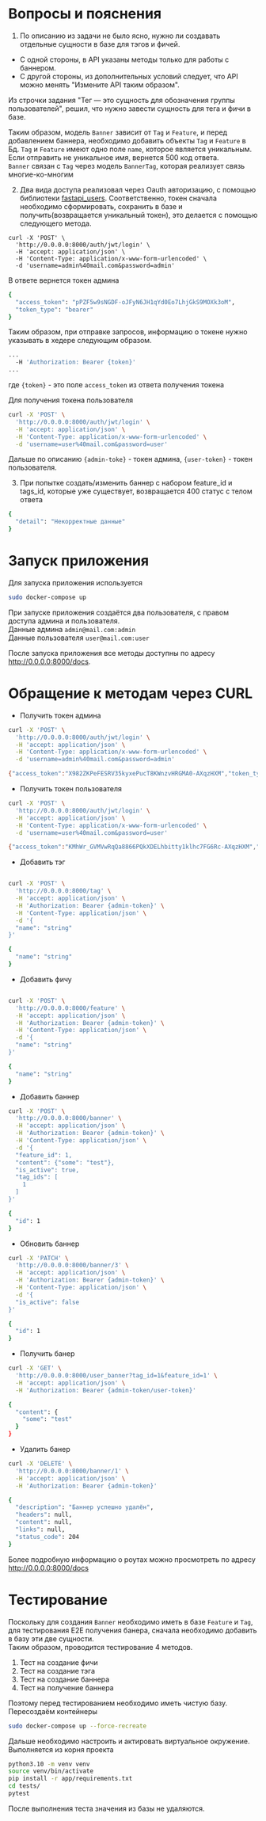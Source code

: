 # Вопросы и пояснения
1. По описанию из задачи не было ясно, нужно ли создавать отдельные сущности в базе для тэгов и фичей.
- С одной стороны, в API указаны методы только для работы с баннером.
- С другой стороны, из дополнительных условий следует, что API можно менять "Измените API таким образом".

  
Из строчки задания "Тег — это сущность для обозначения группы пользователей", решил, что нужно завести сущность для тега и фичи в базе.

Таким образом, модель `Banner` зависит от `Tag` и `Feature`, и перед добавлением баннера, необходимо добавить объекты `Tag` и `Feature` в Бд.
`Tag` и `Feature` имеют одно поле `name`, которое является уникальным.
Если отправить не уникальное имя, вернется 500 код ответа.  
`Banner` связан с `Tag` через модель `BannerTag`, которая реализует связь многие-ко-многим


2. Два вида доступа реализовал через Oauth авторизацию, с помощью библиотеки [fastapi_users](https://fastapi-users.github.io/fastapi-users/10.1/).
Соответственно, токен сначала необходимо сформировать, сохранить в базе и получить(возвращается уникальный токен), это делается с помощью следующего метода.

```
curl -X 'POST' \
  'http://0.0.0.0:8000/auth/jwt/login' \
  -H 'accept: application/json' \
  -H 'Content-Type: application/x-www-form-urlencoded' \
  -d 'username=admin%40mail.com&password=admin'
```
В ответе вернется токен админа
```bash
{
  "access_token": "pPZF5w9sNGDF-oJFyN6JH1qYd0Eo7LhjGkS9MOXk3oM",
  "token_type": "bearer"
}
```

Таким образом, при отправке запросов, информацию о токене нужно указывать в хедере следующим образом.

```bash
...
  -H 'Authorization: Bearer {token}'
...
```
где `{token}` - это поле `access_token` из ответа получения токена

Для получения токена пользователя
```bash
curl -X 'POST' \
  'http://0.0.0.0:8000/auth/jwt/login' \
  -H 'accept: application/json' \
  -H 'Content-Type: application/x-www-form-urlencoded' \
  -d 'username=user%40mail.com&password=user'
```

Дальше по описанию `{admin-toke}` - токен админа, `{user-token}` - токен пользователя.

3. При попытке создать/изменить баннер с набором feature_id и tags_id, которые уже существует, возвращается 400 статус с телом ответа
```bash
{
  "detail": "Некорректные данные"
}
```
# Запуск приложения

Для запуска приложения используется

```bash
sudo docker-compose up
```

При запуске приложения создаётся два пользователя, с правом доступа админа и пользователя.  
Данные админа `admin@mail.com:admin`  
Данные пользователя `user@mail.com:user`  

После запуска приложения все методы доступны по адресу http://0.0.0.0:8000/docs.  

# Обращение к методам через CURL
- Получить токен админа

```bash
curl -X 'POST' \
  'http://0.0.0.0:8000/auth/jwt/login' \
  -H 'accept: application/json' \
  -H 'Content-Type: application/x-www-form-urlencoded' \
  -d 'username=admin%40mail.com&password=admin'

{"access_token":"X982ZKPeFESRV35kyxePucT8KWnzvHRGMA0-AXqzHXM","token_type":"bearer"}
```

- Получить токен пользователя

```bash
curl -X 'POST' \
  'http://0.0.0.0:8000/auth/jwt/login' \
  -H 'accept: application/json' \
  -H 'Content-Type: application/x-www-form-urlencoded' \
  -d 'username=user%40mail.com&password=user'

{"access_token":"KMhWr_GVMVwRqQa8866PQkXDELhbitty1klhc7FG6Rc-AXqzHXM","token_type":"bearer"}
```

- Добавить тэг

```bash

curl -X 'POST' \
  'http://0.0.0.0:8000/tag' \
  -H 'accept: application/json' \
  -H 'Authorization: Bearer {admin-token}' \
  -H 'Content-Type: application/json' \
  -d '{
  "name": "string"
}'

{
  "name": "string"
}
```

- Добавить фичу

```bash

curl -X 'POST' \
  'http://0.0.0.0:8000/feature' \
  -H 'accept: application/json' \
  -H 'Authorization: Bearer {admin-token}' \
  -H 'Content-Type: application/json' \
  -d '{
  "name": "string"
}'

{
  "name": "string"
}
```

- Добавить баннер

```bash
curl -X 'POST' \
  'http://0.0.0.0:8000/banner' \
  -H 'accept: application/json' \
  -H 'Authorization: Bearer {admin-token}' \
  -H 'Content-Type: application/json' \
  -d '{
  "feature_id": 1,
  "content": {"some": "test"},
  "is_active": true,
  "tag_ids": [
    1
  ]
}'

{
  "id": 1
}
```

- Обновить баннер

```bash
curl -X 'PATCH' \
  'http://0.0.0.0:8000/banner/3' \
  -H 'accept: application/json' \
  -H 'Authorization: Bearer {admin-token}' \
  -H 'Content-Type: application/json' \
  -d '{
  "is_active": false
}'

{
  "id": 1
}
```

- Получить банер

```bash
curl -X 'GET' \
  'http://0.0.0.0:8000/user_banner?tag_id=1&feature_id=1' \
  -H 'accept: application/json' \
  -H 'Authorization: Bearer {admin-token/user-token}'

{
  "content": {
    "some": "test"
  }
}
```

- Удалить банер

```bash
curl -X 'DELETE' \
  'http://0.0.0.0:8000/banner/1' \
  -H 'accept: application/json' \
  -H 'Authorization: Bearer {admin-token}'

{
  "description": "Баннер успешно удалён",
  "headers": null,
  "content": null,
  "links": null,
  "status_code": 204
}
```

Более подробную информацию о роутах можно просмотреть по адресу
http://0.0.0.0:8000/docs

# Тестирование

Поскольку для создания `Banner` необходимо иметь в базе `Feature` и `Tag`, для тестирования E2E получения банера, сначала необходимо добавить в базу эти две сущности.  
Таким образом, проводится тестирование 4 методов.
1. Тест на создание фичи
2. Тест на создание тэга
3. Тест на создание баннера
4. Тест на получение баннера

Поэтому перед тестированием необходимо иметь чистую базу.  
Пересоздаём контейнеры
```bash 
sudo docker-compose up --force-recreate
```

Дальше необходимо настроить и актировать виртуальное окружение.  
Выполняется из корня проекта
```bash
python3.10 -m venv venv
source venv/bin/activate
pip install -r app/requirements.txt 
cd tests/
pytest
```

После выполнения теста значения из базы не удаляются.



